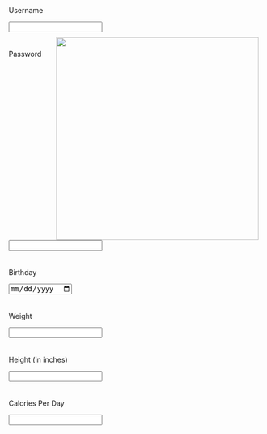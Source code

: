 <div class="signup">
    <div style="padding:10px">
        <p class="signup">Username</p>
        <input type="text">
    </div>
    <img src="https://jakewarren2414.github.io/dolphins2/favicon.ico" style="float: right; height: 400px">
    <div style="padding:10px">
        <p class="signup">Password</p>
        <input type="text">
    </div>
    <div style="padding:10px">
        <p class="signup">Birthday</p>
        <input type="date" id="birthday" name="birthday">
    </div>
    <div style="padding:10px">
        <p class="signup">Weight</p>
        <input type="number">
    </div>
    <div style="padding:10px">
        <p class="signup">Height (in inches)</p>
        <input type="number">
    </div>
    <div style="padding:10px">
        <p class="signup">Calories Per Day</p>
        <input type="number">
    </div>
</div>
